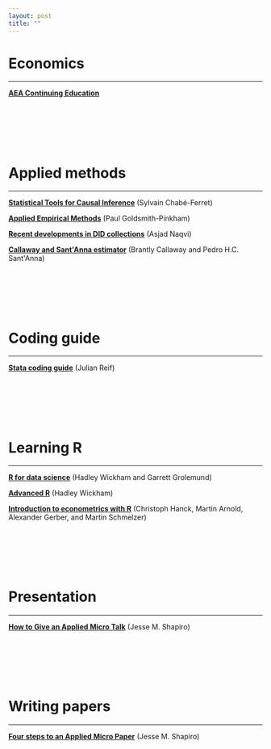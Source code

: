 ```yaml
---
layout: post
title: ""
---
```


# Economics
---
[**AEA Continuing Education**](https://www.aeaweb.org/conference/cont-ed)

<p>&nbsp;</p>
<p>&nbsp;</p>
<p>&nbsp;</p>

# Applied methods
---
[**Statistical Tools for Causal Inference**](https://chabefer.github.io/STCI/index.html) (Sylvain Chabé-Ferret)

[**Applied Empirical Methods**](https://github.com/paulgp/applied-methods-phd) (Paul Goldsmith-Pinkham)

[**Recent developments in DID collections**](https://asjadnaqvi.github.io/DiD/) (Asjad Naqvi)

[**Callaway and Sant'Anna estimator**](https://bcallaway11.github.io/did/index.html) (Brantly Callaway and Pedro H.C. Sant'Anna)

<p>&nbsp;</p>
<p>&nbsp;</p>
<p>&nbsp;</p>

# Coding guide
---
[**Stata coding guide**](https://julianreif.com/guide/) (Julian Reif)

<p>&nbsp;</p>
<p>&nbsp;</p>
<p>&nbsp;</p>

# Learning R
---
[**R for data science**](https://r4ds.had.co.nz/index.html) (Hadley Wickham and Garrett Grolemund)

[**Advanced R**](http://adv-r.had.co.nz/) (Hadley Wickham)

[**Introduction to econometrics with R**](https://www.econometrics-with-r.org/index.html) (Christoph Hanck, Martin Arnold, Alexander Gerber, and Martin Schmelzer)

<p>&nbsp;</p>
<p>&nbsp;</p>
<p>&nbsp;</p>

# Presentation
---
[**How to Give an Applied Micro Talk**](https://scholar.harvard.edu/files/shapiro/files/applied_micro_slides.pdf) (Jesse M. Shapiro)

<p>&nbsp;</p>
<p>&nbsp;</p>
<p>&nbsp;</p>

# Writing papers
---
[**Four steps to an Applied Micro Paper**](https://scholar.harvard.edu/files/shapiro/files/foursteps.pdf) (Jesse M. Shapiro)
